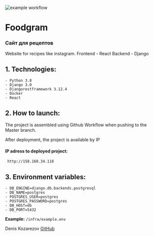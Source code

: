 ![example workflow](https://github.com/kozarezov/foodgram-project-react/actions/workflows/foodgram_workflow.yml/badge.svg)
# Foodgram

### Сайт для рецептов

Website for recipes like instagram. 
Frontend - React 
Backend - Django

## 1. Technologies:

    - Python 3.8
    - Django 3.0
    - Djangorestframework 3.12.4  
    - Docker
	- React

## 2. How to launch:

The project is assembled using Github Workflow when pushing to the Master branch.

After deployment, the project is available by IP

#### IP adress to deployed project:

```sh
 http://158.160.34.118
 ```

## 3. Environment variables:

    - DB_ENGINE=django.db.backends.postgresql
    - DB_NAME=postgres
    - POSTGRES_USER=postgres
    - POSTGRES_PASSWORD=postgres
    - DB_HOST=db
    - DB_PORT=5432

**Example:** `/infra/example.env`

Denis Kozarezov [GitHub](https://github.com/kozarezov)
